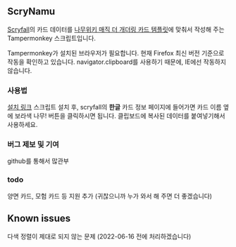 ## ScryNamu
[Scryfall](https://scryfall.com)의 카드 데이터를 [나무위키 매직 더 개더링 카드 템플릿](https://namu.wiki/w/%ED%85%9C%ED%94%8C%EB%A6%BF:%EB%A7%A4%EC%A7%81%20%EB%8D%94%20%EA%B0%9C%EB%8D%94%EB%A7%81/%EC%B9%B4%EB%93%9C)에 맞춰서 작성해 주는 Tampermonkey 스크립트입니다.

Tampermonkey가 설치된 브라우저가 필요합니다. 
현재 Firefox 최신 버전 기준으로 작동을 확인하고 있습니다. navigator.clipboard를 사용하기 때문에, IE에선 작동하지 않습니다.

### 사용법
[설치 링크](https://github.com/suyasuyazzang/jsMtgTools/raw/main/scrynamu.user.js)
스크립트 설치 후, scryfall의 **한글** 카드 정보 페이지에 들어가면 카드 이름 옆에 보라색 나무! 버튼을 클릭하시면 됩니다.
클립보드에 복사된 데이터를 붙여넣기해서 사용하세요.

### 버그 제보 및 기여
github를 통해서 많관부

### todo
양면 카드, 모험 카드 등 지원 추가 (귀찮으니까 누가 와서 해 주면 더 좋겠습니다)

## Known issues
다색 정렬이 제대로 되지 않는 문제 (2022-06-16 전에 처리하겠습니다)
